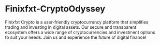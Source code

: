 # Finixfxt-CryptoOdyssey
Finixfxt Crypto is a user-friendly cryptocurrency platform that simplifies trading and investing in digital assets. Our secure and transparent ecosystem offers a wide range of cryptocurrencies and investment options to suit your needs. Join us and experience the future of digital finance!
